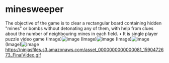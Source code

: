 # minesweeper
The objective of the game is to clear a rectangular board containing hidden "mines" or bombs without detonating any of them, with help from clues about the number of neighbouring mines in each field.  • It is single player puzzle video game 
(Image)![image](https://user-images.githubusercontent.com/83871515/193422525-518e2595-03d4-42cf-a145-783a373955e2.png)
(Image)![image](https://user-images.githubusercontent.com/83871515/193422579-0bea9c67-aed7-4d77-ab2c-49a20b0944d3.png)
(Image)![image](https://user-images.githubusercontent.com/83871515/193422609-715b6c37-6175-4019-8def-6e4dd6413922.png)
(Image)![image](https://user-images.githubusercontent.com/83871515/193422619-91e83811-100d-4940-b5d1-7d64cfca9682.png)
https://ninjasfiles.s3.amazonaws.com/asset_0000000000000081_1590472673_FinalVideo.gif
